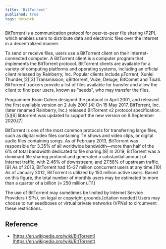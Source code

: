```yaml
---
title: 'BitTorrent'
published: true
tags: Network
---
```


BitTorrent is a communication protocol for peer-to-peer file sharing (P2P),
which enables users to distribute data and electronic files over the Internet
in a decentralized manner.

To send or receive files, users use a BitTorrent client on their
Internet-connected computer. A BitTorrent client is a computer program that
implements the BitTorrent protocol. BitTorrent clients are available for a
variety of computing platforms and operating systems, including an official
client released by Rainberry, Inc. Popular clients include μTorrent, Xunlei
Thunder,[2][3] Transmission, qBittorrent, Vuze, Deluge, BitComet and Tixati.
BitTorrent trackers provide a list of files available for transfer and allow
the client to find peer users, known as "seeds", who may transfer the files.

Programmer Bram Cohen designed the protocol in April 2001, and released the
first available version on 2 July 2001.[4] On 15 May 2017, BitTorrent, Inc.
(later renamed Rainberry, Inc.) released BitTorrent v2 protocol
specification.[5][6] libtorrent was updated to support the new version on 6
September 2020.[7]

BitTorrent is one of the most common protocols for transferring large files,
such as digital video files containing TV shows and video clips, or digital
audio files containing songs. As of February 2013, BitTorrent was responsible
for 3.35% of all worldwide bandwidth—more than half of the 6% of total
bandwidth dedicated to file sharing.[8] In 2019, BitTorrent was a dominant
file sharing protocol and generated a substantial amount of Internet traffic,
with 2.46% of downstream, and 27.58% of upstream traffic.[9] As of 2013,
BitTorrent had 15–27 million concurrent users at any time.[10] As of January
2012, BitTorrent is utilized by 150 million active users. Based on this
figure, the total number of monthly users may be estimated to more than a
quarter of a billion (≈ 250 million).[11]

The use of BitTorrent may sometimes be limited by Internet Service Providers
(ISPs), on legal or copyright grounds.[citation needed] Users may choose to
run seedboxes or virtual private networks (VPNs) to circumvent these
restrictions.

## Reference

- [https://en.wikipedia.org/wiki/BitTorrent](https://en.wikipedia.org/wiki/BitTorrent)